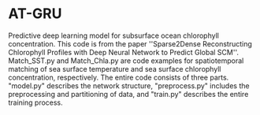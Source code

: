 # AT-GRU
Predictive deep learning model for subsurface ocean chlorophyll concentration.
This code is from the paper ''Sparse2Dense Reconstructing Chlorophyll Profiles with Deep Neural Network to Predict Global SCM''.
Match_SST.py and Match_Chla.py are code examples for spatiotemporal matching of sea surface temperature and sea surface chlorophyll concentration, respectively. The entire code consists of three parts. "model.py" describes the network structure, "preprocess.py" includes the preprocessing and partitioning of data, and "train.py" describes the entire training process.
